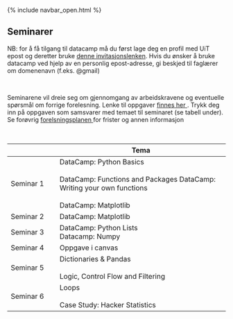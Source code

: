 {% include navbar_open.html %}
## Seminarer

<p> NB: for å få tilgang til datacamp må du først lage deg en profil med UiT epost og deretter bruke <a href='https://www.datacamp.com/groups/shared_links/17dc8405ae39e6e7f7f3e9015d5fc91ae856be617820c92eff6838afcbb8af0e'> denne invitasjonslenken<a/>. Hvis du ønsker å bruke datacamp ved hjelp av en personlig epost-adresse, gi beskjed til faglærer om domenenavn (f.eks. @gmail) </p> <br> 

<p>Seminarene vil dreie seg om gjennomgang av arbeidskravene og eventuelle spørsmål om forrige forelesning. Lenke til oppgaver <a href='https://app.datacamp.com/learn/'> finnes her </a>. Trykk deg inn på oppgaven som samsvarer med temaet til seminaret (se tabell under). Se forøvrig <a href='https://uit-sok-1003-h22.github.io/frister.html'> forelsningsplanen </a> for frister og annen informasjon </p><br>		



| <img width=120/>|  Tema <img width=500/>       | 
|-----------------|------------------------------| 
|Seminar 1        |DataCamp: Python Basics</br>   <br> DataCamp: Functions and Packages </b> DataCamp: Writing your own functions <br> </b> <br>DataCamp: Matplotlib </b>|
|Seminar 2        |DataCamp: Matplotlib	 </br> | 
|Seminar 3        |DataCamp: Python Lists </b> <br> Datacamp: Numpy </b>   | 
|Seminar 4        |Oppgave i canvas </b>       |
|Seminar 5        |Dictionaries & Pandas </br> <br>Logic, Control Flow and Filtering </b>        |
|Seminar 6        |Loops</br> <br> Case Study: Hacker Statistics </b>   | 

